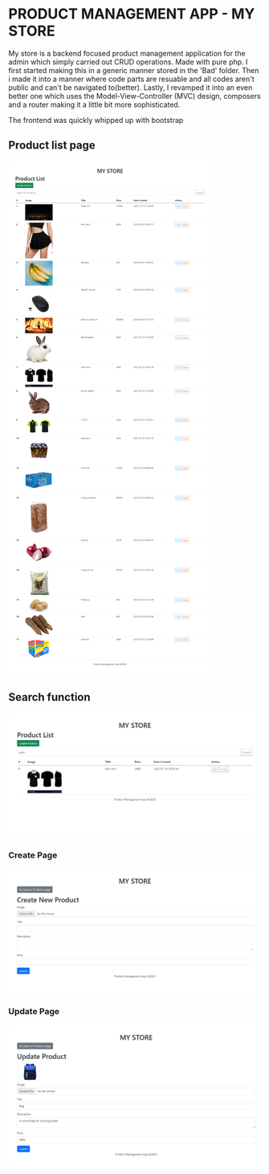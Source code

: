 # PRODUCT MANAGEMENT APP - MY STORE
My store is a backend focused product management application for the admin which simply carried out CRUD operations.
Made with pure php. I first started making this in a generic manner stored in the 'Bad' folder. Then i made it into a manner where code parts are resuable and all codes aren't public and can't be navigated to(better). 
Lastly, I revamped it into an even better one which uses the Model-View-Controller (MVC) design, composers and a router making it a little bit more sophisticated.

The frontend was quickly whipped up with bootstrap

## Product list page
![Alt text](<images/all products.png>)

## Search function
![Alt text](<images/search product.png>)

### Create Page
![Alt text](<images/create product.png>)

### Update Page
![Alt text](<images/update product.png>)